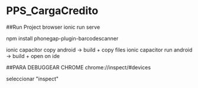 # PPS_CargaCredito

##Run Project  browser
ionic run serve

npm install phonegap-plugin-barcodescanner

ionic capacitor copy android -> build + copy files
ionic capacitor run android -> build + open on ide

##PARA DEBUGGEAR CHROME
chrome://inspect/#devices

seleccionar "inspect"

